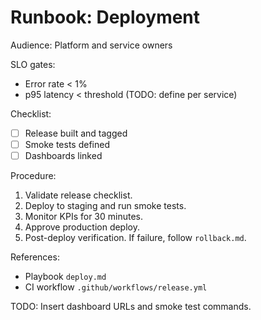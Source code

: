 # Runbook: Deployment

Audience: Platform and service owners

SLO gates:
- Error rate < 1%
- p95 latency < threshold (TODO: define per service)

Checklist:
- [ ] Release built and tagged
- [ ] Smoke tests defined
- [ ] Dashboards linked

Procedure:
1. Validate release checklist.
2. Deploy to staging and run smoke tests.
3. Monitor KPIs for 30 minutes.
4. Approve production deploy.
5. Post-deploy verification. If failure, follow `rollback.md`.

References:
- Playbook `deploy.md`
- CI workflow `.github/workflows/release.yml`

TODO: Insert dashboard URLs and smoke test commands.